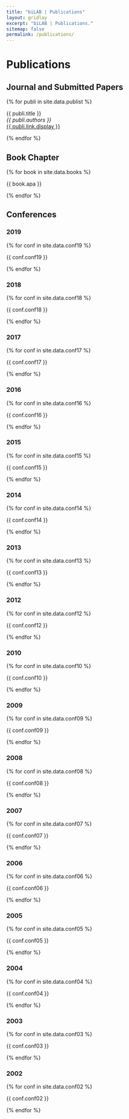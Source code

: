 ```yaml
---
title: "biLAB | Publications"
layout: gridlay
excerpt: "biLAB | Publications."
sitemap: false
permalink: /publications/
---
```



# Publications
## Journal and Submitted Papers

{% for publi in site.data.publist %}

  {{ publi.title }} <br />
  <em>{{ publi.authors }} </em><br /><a href="{{ publi.link.url }}">{{ publi.link.display }}</a>

{% endfor %}
  
## Book Chapter

{% for book in site.data.books %}

  {{ book.apa }} <br />

{% endfor %}
  
## Conferences

### 2019

{% for conf in site.data.conf19 %}

  {{ conf.conf19 }} <br />

{% endfor %}

### 2018

{% for conf in site.data.conf18 %}

  {{ conf.conf18 }} <br />

{% endfor %}

### 2017

{% for conf in site.data.conf17 %}

  {{ conf.conf17 }} <br />

{% endfor %}

### 2016

{% for conf in site.data.conf16 %}

  {{ conf.conf16 }} <br />

{% endfor %}

### 2015

{% for conf in site.data.conf15 %}

  {{ conf.conf15 }} <br />

{% endfor %}

### 2014

{% for conf in site.data.conf14 %}

  {{ conf.conf14 }} <br />

{% endfor %}

### 2013

{% for conf in site.data.conf13 %}

  {{ conf.conf13 }} <br />

{% endfor %}

### 2012

{% for conf in site.data.conf12 %}

  {{ conf.conf12 }} <br />

{% endfor %}

### 2010

{% for conf in site.data.conf10 %}

  {{ conf.conf10 }} <br />

{% endfor %}

### 2009

{% for conf in site.data.conf09 %}

  {{ conf.conf09 }} <br />

{% endfor %}

### 2008

{% for conf in site.data.conf08 %}

  {{ conf.conf08 }} <br />

{% endfor %}

### 2007

{% for conf in site.data.conf07 %}

  {{ conf.conf07 }} <br />

{% endfor %}

### 2006

{% for conf in site.data.conf06 %}

  {{ conf.conf06 }} <br />

{% endfor %}

### 2005

{% for conf in site.data.conf05 %}

  {{ conf.conf05 }} <br />

{% endfor %}

### 2004

{% for conf in site.data.conf04 %}

  {{ conf.conf04 }} <br />

{% endfor %}

### 2003

{% for conf in site.data.conf03 %}

  {{ conf.conf03 }} <br />

{% endfor %}

### 2002

{% for conf in site.data.conf02 %}

  {{ conf.conf02 }} <br />

{% endfor %}
  


  